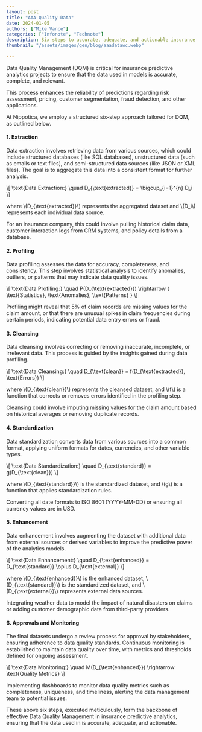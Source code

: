 ```yaml
---
layout: post
title: "AAA Quality Data"
date: 2024-01-05
authors: ["Mike Vance"]
categories: ["Infonote", "Technote"]
description: Six steps to accurate, adequate, and actionable insurance data
thumbnail: "/assets/images/gen/blog/aaadatawc.webp"

---
```


Data Quality Management (DQM) is critical for insurance predictive analytics projects to ensure that the data used in models is accurate, complete, and relevant. 

This process enhances the reliability of predictions regarding risk assessment, pricing, customer segmentation, fraud detection, and other applications. 

At Nippotica, we employ a structured six-step approach tailored for DQM, as outlined below.

#### 1. Extraction

Data extraction involves retrieving data from various sources, which could include structured databases (like SQL databases), unstructured data (such as emails or text files), and semi-structured data sources (like JSON or XML files). The goal is to aggregate this data into a consistent format for further analysis.

\\[ \text{Data Extraction:} \quad D_{\text{extracted}} = \bigcup_{i=1}^{n} D_i \\]

where \\(D_{\text{extracted}}\\) represents the aggregated dataset and \\(D_i\\) represents each individual data source.

For an insurance company, this could involve pulling historical claim data, customer interaction logs from CRM systems, and policy details from a database.

#### 2. Profiling

Data profiling assesses the data for accuracy, completeness, and consistency. This step involves statistical analysis to identify anomalies, outliers, or patterns that may indicate data quality issues.

\\[ \text{Data Profiling:} \quad P(D_{\text{extracted}}) \rightarrow \{ \text{Statistics}, \text{Anomalies}, \text{Patterns} \} \\]

Profiling might reveal that 5% of claim records are missing values for the claim amount, or that there are unusual spikes in claim frequencies during certain periods, indicating potential data entry errors or fraud.

#### 3. Cleansing

Data cleansing involves correcting or removing inaccurate, incomplete, or irrelevant data. This process is guided by the insights gained during data profiling.

\\[ \text{Data Cleansing:} \quad D_{\text{clean}} = f(D_{\text{extracted}}, \text{Errors}) \\]

where \\(D_{\text{clean}}\\) represents the cleansed dataset, and \\(f\\) is a function that corrects or removes errors identified in the profiling step.

Cleansing could involve imputing missing values for the claim amount based on historical averages or removing duplicate records.

#### 4. Standardization

Data standardization converts data from various sources into a common format, applying uniform formats for dates, currencies, and other variable types.

\\[ \text{Data Standardization:} \quad D_{\text{standard}} = g(D_{\text{clean}}) \\]

where \\(D_{\text{standard}}\\) is the standardized dataset, and \\(g\\) is a function that applies standardization rules.

Converting all date formats to ISO 8601 (YYYY-MM-DD) or ensuring all currency values are in USD.

#### 5. Enhancement

Data enhancement involves augmenting the dataset with additional data from external sources or derived variables to improve the predictive power of the analytics models.

\\[ \text{Data Enhancement:} \quad D_{\text{enhanced}} = D_{\text{standard}} \oplus D_{\text{external}} \\]

where \\(D_{\text{enhanced}}\\) is the enhanced dataset, \\(D_{\text{standard}}\\) is the standardized dataset, and \\(D_{\text{external}}\\) represents external data sources.

Integrating weather data to model the impact of natural disasters on claims or adding customer demographic data from third-party providers.

#### 6. Approvals and Monitoring

The final datasets undergo a review process for approval by stakeholders, ensuring adherence to data quality standards. Continuous monitoring is established to maintain data quality over time, with metrics and thresholds defined for ongoing assessment.

\\[ \text{Data Monitoring:} \quad M(D_{\text{enhanced}}) \rightarrow \text{Quality Metrics} \\]

Implementing dashboards to monitor data quality metrics such as completeness, uniqueness, and timeliness, alerting the data management team to potential issues.

These above six steps, executed meticulously, form the backbone of effective Data Quality Management in insurance predictive analytics, ensuring that the data used in is accurate, adequate, and actionable.

